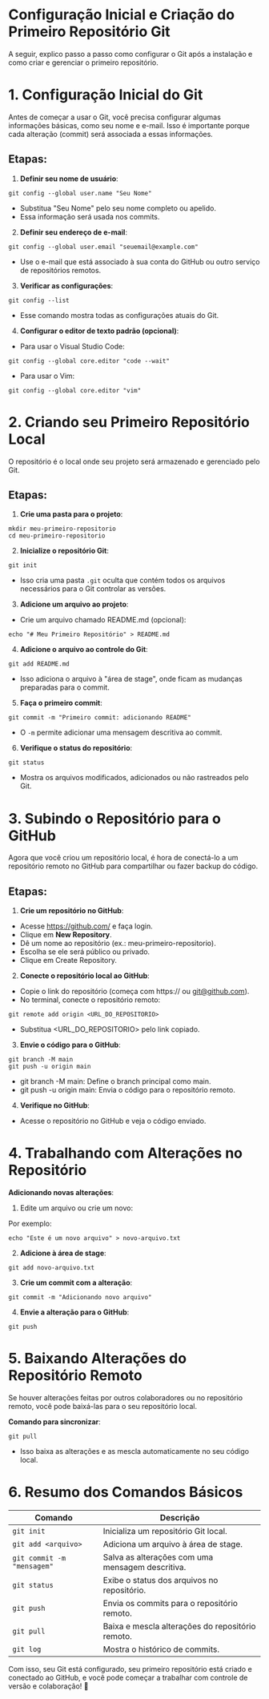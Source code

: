 # Configuração Inicial e Criação do Primeiro Repositório Git
A seguir, explico passo a passo como configurar o Git após a instalação e como criar e gerenciar o primeiro repositório.

# 1. Configuração Inicial do Git
Antes de começar a usar o Git, você precisa configurar algumas informações básicas, como seu nome e e-mail. Isso é importante porque cada alteração (commit) será associada a essas informações.

## Etapas:
1. **Definir seu nome de usuário**:
```
git config --global user.name "Seu Nome"
```
- Substitua "Seu Nome" pelo seu nome completo ou apelido.
- Essa informação será usada nos commits.

2. **Definir seu endereço de e-mail**:
```
git config --global user.email "seuemail@example.com"
```
- Use o e-mail que está associado à sua conta do GitHub ou outro serviço de repositórios remotos.

3. **Verificar as configurações**:
```
git config --list
```
- Esse comando mostra todas as configurações atuais do Git.

4. **Configurar o editor de texto padrão (opcional)**:
- Para usar o Visual Studio Code:
```
git config --global core.editor "code --wait"
```
- Para usar o Vim:
```
git config --global core.editor "vim"
```

# 2. Criando seu Primeiro Repositório Local
O repositório é o local onde seu projeto será armazenado e gerenciado pelo Git.

## Etapas:
1. **Crie uma pasta para o projeto**:
```
mkdir meu-primeiro-repositorio
cd meu-primeiro-repositorio
```
2. **Inicialize o repositório Git**:
```
git init
```
- Isso cria uma pasta `.git` oculta que contém todos os arquivos necessários para o Git controlar as versões.

3. **Adicione um arquivo ao projeto**:
- Crie um arquivo chamado README.md (opcional):
```
echo "# Meu Primeiro Repositório" > README.md
```
4. **Adicione o arquivo ao controle do Git**:
```
git add README.md
```
- Isso adiciona o arquivo à "área de stage", onde ficam as mudanças preparadas para o commit.

5. **Faça o primeiro commit**:
```
git commit -m "Primeiro commit: adicionando README"
```
- O `-m` permite adicionar uma mensagem descritiva ao commit.

6. **Verifique o status do repositório**:
```
git status
```
- Mostra os arquivos modificados, adicionados ou não rastreados pelo Git.

# 3. Subindo o Repositório para o GitHub
Agora que você criou um repositório local, é hora de conectá-lo a um repositório remoto no GitHub para compartilhar ou fazer backup do código.

## Etapas:
1. **Crie um repositório no GitHub**:

- Acesse https://github.com/ e faça login.
- Clique em **New Repository**.
- Dê um nome ao repositório (ex.: meu-primeiro-repositorio).
- Escolha se ele será público ou privado.
- Clique em Create Repository.

2. **Conecte o repositório local ao GitHub**:

- Copie o link do repositório (começa com https:// ou git@github.com).
- No terminal, conecte o repositório remoto:
```
git remote add origin <URL_DO_REPOSITORIO>
```
- Substitua <URL_DO_REPOSITORIO> pelo link copiado.

3. **Envie o código para o GitHub**:
```
git branch -M main
git push -u origin main
```
- git branch -M main: Define o branch principal como main.
- git push -u origin main: Envia o código para o repositório remoto.

4. **Verifique no GitHub**:
- Acesse o repositório no GitHub e veja o código enviado.

# 4. Trabalhando com Alterações no Repositório
**Adicionando novas alterações**:
1. Edite um arquivo ou crie um novo:

Por exemplo:
```
echo "Este é um novo arquivo" > novo-arquivo.txt
```

2. **Adicione à área de stage**:
```
git add novo-arquivo.txt
```
3. **Crie um commit com a alteração**:
```
git commit -m "Adicionando novo arquivo"
```
4. **Envie a alteração para o GitHub**:
```
git push
```
# 5. Baixando Alterações do Repositório Remoto
Se houver alterações feitas por outros colaboradores ou no repositório remoto, você pode baixá-las para o seu repositório local.

**Comando para sincronizar**:
```
git pull
```
- Isso baixa as alterações e as mescla automaticamente no seu código local.

# 6. Resumo dos Comandos Básicos
| Comando                    | Descrição                                        |
| -------------------------- | ------------------------------------------------ |
| `git init`                 | Inicializa um repositório Git local.             |
| `git add <arquivo>`        | Adiciona um arquivo à área de stage.             |
| `git commit -m "mensagem"` | Salva as alterações com uma mensagem descritiva. |
| `git status`               | Exibe o status dos arquivos no repositório.      |
| `git push`                 | Envia os commits para o repositório remoto.      |
| `git pull`                 | Baixa e mescla alterações do repositório remoto. |
| `git log`                  | Mostra o histórico de commits.                   |

Com isso, seu Git está configurado, seu primeiro repositório está criado e conectado ao GitHub, e você pode começar a trabalhar com controle de versão e colaboração! 🚀
